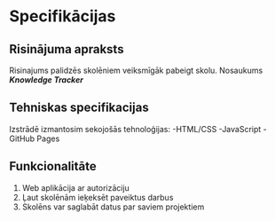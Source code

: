 # Specifikācijas

## Risinājuma apraksts
Risinajums palidzēs skolēniem veiksmīgāk pabeigt skolu. Nosaukums
***Knowledge Tracker***

## Tehniskas specifikacijas
Izstrādē izmantosim sekojošās tehnoloģijas:
-HTML/CSS
-JavaScript
-GitHub Pages

## Funkcionalitāte
1. Web aplikācija ar autorizāciju
2. Ļaut skolēnām ieķeksēt paveiktus darbus
3. Skolēns var saglabāt datus par saviem projektiem
